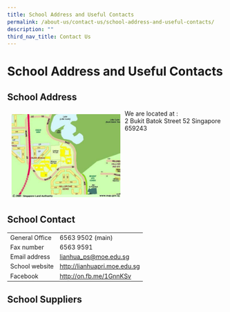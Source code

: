```yaml
---
title: School Address and Useful Contacts
permalink: /about-us/contact-us/school-address-and-useful-contacts/
description: ""
third_nav_title: Contact Us
---
```

# School Address and Useful Contacts

## School Address

<img src="/images/About%20us/schoolmap.jpeg" style="width:50%;float:left; padding: 10px">We are located at :<br>2 Bukit Batok Street 52 Singapore 659243<br clear="left">

## School Contact

|                |                              |
|-------------|---------------------------|
| General Office | 6563 9502 (main)             |
| Fax number     | 6563 9591                    |
| Email address  | [lianhua\_ps@moe.edu.sg](mailto:lianhua_ps@moe.edu.sg)      |
| School website | <a href="http://lianhuapri.moe.edu.sg" target="_blank">http://lianhuapri.moe.edu.sg</a> |
| Facebook       |   <a href="http://on.fb.me/1GnnKSv " target="_blank">http://on.fb.me/1GnnKSv </a>   |


## School Suppliers